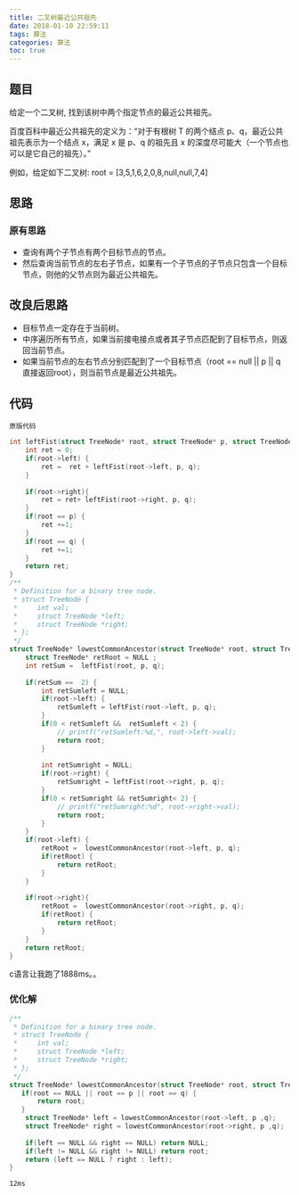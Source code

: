 ```yaml
---
title: 二叉树最近公共祖先
date: 2018-01-10 22:59:11
tags: 算法
categories: 算法
toc: true
---
```

## 题目
给定一个二叉树, 找到该树中两个指定节点的最近公共祖先。

百度百科中最近公共祖先的定义为：“对于有根树 T 的两个结点 p、q，最近公共祖先表示为一个结点 x，满足 x 是 p、q 的祖先且 x 的深度尽可能大（一个节点也可以是它自己的祖先）。”

例如，给定如下二叉树:  root = [3,5,1,6,2,0,8,null,null,7,4]


## 思路

### 原有思路
- 查询有两个子节点有两个目标节点的节点。
- 然后查询当前节点的左右子节点，如果有一个子节点的子节点只包含一个目标节点，则他的父节点则为最近公共祖先。

## 改良后思路
- 目标节点一定存在于当前树。
- 中序遍历所有节点，如果当前接电接点或者其子节点匹配到了目标节点，则返回当前节点。
- 如果当前节点的左右节点分别匹配到了一个目标节点（root == null || p || q 直接返回root），则当前节点是最近公共祖先。
## 代码

`原版代码`

```c
int leftFist(struct TreeNode* root, struct TreeNode* p, struct TreeNode*  q) {
    int ret = 0;
    if(root->left) {
        ret =  ret + leftFist(root->left, p, q);
    } 
    
    if(root->right){
        ret = ret+ leftFist(root->right, p, q);
    }
    if(root == p) {
        ret +=1;
    }
    if(root == q) {
        ret +=1;
    }
    return ret;
}
/**
 * Definition for a binary tree node.
 * struct TreeNode {
 *     int val;
 *     struct TreeNode *left;
 *     struct TreeNode *right;
 * };
 */
struct TreeNode* lowestCommonAncestor(struct TreeNode* root, struct TreeNode* p, struct TreeNode* q) {
    struct TreeNode* retRoot = NULL ;
    int retSum =  leftFist(root, p, q);
    
    if(retSum ==  2) {
        int retSumleft = NULL;
        if(root->left) {
            retSumleft = leftFist(root->left, p, q);
        }
        if(0 < retSumleft &&  retSumleft < 2) {
            // printf("retSumleft:%d,", root->left->val);
            return root;
        }
        
        int retSumright = NULL;
        if(root->right) {
            retSumright = leftFist(root->right, p, q);
        }
        if(0 < retSumright && retSumright< 2) {
            // printf("retSumright:%d", root->right->val);
            return root;
        }
    }
    if(root->left) {
        retRoot =  lowestCommonAncestor(root->left, p, q);
        if(retRoot) {
            return retRoot;
        }
    } 
    
    if(root->right){
        retRoot =  lowestCommonAncestor(root->right, p, q);
        if(retRoot) {
            return retRoot;
        }
    }
    return retRoot;
}

```
c语言让我跑了1888ms。。

### 优化解

```c
/**
 * Definition for a binary tree node.
 * struct TreeNode {
 *     int val;
 *     struct TreeNode *left;
 *     struct TreeNode *right;
 * };
 */
struct TreeNode* lowestCommonAncestor(struct TreeNode* root, struct TreeNode* p, struct TreeNode* q) {
   if(root == NULL || root == p || root == q) {
       return root;
   }
    struct TreeNode* left = lowestCommonAncestor(root->left, p ,q);
    struct TreeNode* right = lowestCommonAncestor(root->right, p ,q);
    
    if(left == NULL && right == NULL) return NULL;
    if(left != NULL && right != NULL) return root;
    return (left == NULL ? right : left);
}

```

`12ms`